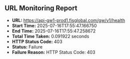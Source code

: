 ## URL Monitoring Report

- **URL:** https://api-gw1-prod1.fisglobal.com/gw/v1/health
- **Start Time:** 2025-07-16T17:55:47.166750
- **End Time:** 2025-07-16T17:55:47.258672
- **Total Time Taken:** 0.091922 seconds
- **HTTP Status Code:** 403
- **Status:** Failure
- **Failure Reason:** HTTP Status Code: 403

